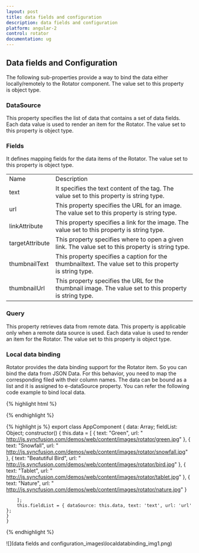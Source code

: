 ```yaml
---
layout: post
title: data fields and configuration
description: data fields and configuration
platform: angular-2
control: rotator
documentation: ug
---
```


## Data fields and Configuration

The following sub-properties provide a way to bind the data either locally/remotely to the Rotator component. The value set to this property is object type.

### DataSource

This property specifies the list of data that contains a set of data fields. Each data value is used to render an item for the Rotator. The value set to this property is object type.

### Fields

It defines mapping fields for the data items of the Rotator. The value set to this property is object type.

<table>
<tr>
<td>
Name</td><td>
Description</td></tr>
<tr>
<td>
text</td><td>
It specifies the text content of the tag. The value set to this property is string type.</td></tr>
<tr>
<td>
url</td><td>
This property specifies the URL for an image. The value set to this property is string type.</td></tr>
<tr>
<td>
linkAttribute</td><td>
This property specifies a link for the image. The value set to this property is string type.</td></tr>
<tr>
<td>
targetAttribute</td><td>
This property specifies where to open a given link. The value set to this property is string type.</td></tr>
<tr>
<td>
thumbnailText</td><td>
This property specifies a caption for the thumbnailtext. The value set to this property is string type.</td></tr>
<tr>
<td>
thumbnailUrl</td><td>
This property specifies the URL for the thumbnail image. The value set to this property is string type.</td></tr>
</table>


### Query

This property retrieves data from remote data. This property is applicable only when a remote data source is used. Each data value is used to render an item for the Rotator. The value set to this property is object type.

### Local data binding

Rotator provides the data binding support for the Rotator item. So you can bind the data from JSON Data. For this behavior, you need to map the corresponding filed with their column names. The data can be bound as a list and it is assigned to e-dataSource property. You can refer the following code example to bind local data.

{% highlight html %}

<ul ej-rotator id="sliderContent" [dataSource]="data" [fields]="fieldList" [showPlayButton]="true" [showCaption]="true" width="500px" height="150px"
                            slideWidth="400px" slideHeight="300px">
                        </ul>

{% endhighlight %}

{% highlight js %}
  export class AppComponent {
   data: Array<any>;
   fieldList: Object;
    constructor() {
        this.data = [
          { text: "Green", url: " http://js.syncfusion.com/demos/web/content/images/rotator/green.jpg" },
          { text: "Snowfall", url: " http://js.syncfusion.com/demos/web/content/images/rotator/snowfall.jpg" },
          { text: "Beatutiful Bird", url: " http://js.syncfusion.com/demos/web/content/images/rotator/bird.jpg" },
          { text: "Tablet", url: " http://js.syncfusion.com/demos/web/content/images/rotator/tablet.jpg" },
          { text: "Nature", url: " http://js.syncfusion.com/demos/web/content/images/rotator/nature.jpg" }

        ];
        this.fieldList = { dataSource: this.data, text: 'text', url: 'url' };
    }
    }


{% endhighlight %}



![](data fields and configuration_images\localdatabinding_img1.png)

